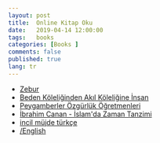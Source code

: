 ```yaml
---
layout: post
title:  Online Kitap Oku
date:   2019-04-14 12:00:00
tags:   books
categories: [Books ]
comments: false
published: true
lang: tr
---
```



*   <a href="https://vdemir.github.io/viewer/web/viewer.html?file=https://vdemir.github.io/assets/ebooks/Zebur.pdf" target="_blank">Zebur</a>
*   <a href="https://vdemir.github.io/viewer/web/viewer.html?file=https://vdemir.github.io/assets/ebooks/Beden-Köleliğinden-Akıl-Köleliğine-İnsan.pdf" target="_blank">Beden Köleliğinden Akıl Köleliğine İnsan</a>
*   <a href="https://vdemir.github.io/viewer/web/viewer.html?file=https://vdemir.github.io/assets/ebooks/Peygamberler-Özgürlük-Öğretmenleri.pdf" target="_blank">Peygamberler Özgürlük Öğretmenleri</a>
*   <a href="https://vdemir.github.io/viewer/web/viewer.html?file=https://vdemir.github.io/assets/ebooks/İbrahim-Canan-İslam'da-Zaman-Tanzimi.pdf" target="_blank">İbrahim Canan - İslam'da Zaman Tanzimi</a>
*   <a href="https://vdemir.github.io/viewer/web/viewer.html?file=https://vdemir.github.io/assets/ebooks/incil-müjde-türkçe.pdf" target="_blank">incil müjde türkçe</a>
*   <a href="https://vdemir.github.io/viewer/web/viewer.html?file=https://vdemir.github.io/assets/ebooks/English_Grammar.pdf" target="_blank">/English</a>

